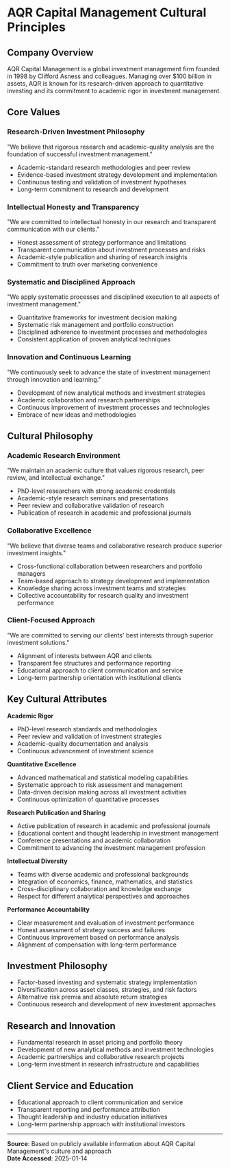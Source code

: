 # AQR Capital Management Cultural Principles

## Company Overview
AQR Capital Management is a global investment management firm founded in 1998 by Clifford Asness and colleagues. Managing over $100 billion in assets, AQR is known for its research-driven approach to quantitative investing and its commitment to academic rigor in investment management.

## Core Values

### Research-Driven Investment Philosophy
"We believe that rigorous research and academic-quality analysis are the foundation of successful investment management."

- Academic-standard research methodologies and peer review
- Evidence-based investment strategy development and implementation
- Continuous testing and validation of investment hypotheses
- Long-term commitment to research and development

### Intellectual Honesty and Transparency
"We are committed to intellectual honesty in our research and transparent communication with our clients."

- Honest assessment of strategy performance and limitations
- Transparent communication about investment processes and risks
- Academic-style publication and sharing of research insights
- Commitment to truth over marketing convenience

### Systematic and Disciplined Approach
"We apply systematic processes and disciplined execution to all aspects of investment management."

- Quantitative frameworks for investment decision making
- Systematic risk management and portfolio construction
- Disciplined adherence to investment processes and methodologies
- Consistent application of proven analytical techniques

### Innovation and Continuous Learning
"We continuously seek to advance the state of investment management through innovation and learning."

- Development of new analytical methods and investment strategies
- Academic collaboration and research partnerships
- Continuous improvement of investment processes and technologies
- Embrace of new ideas and methodologies

## Cultural Philosophy

### Academic Research Environment
"We maintain an academic culture that values rigorous research, peer review, and intellectual exchange."

- PhD-level researchers with strong academic credentials
- Academic-style research seminars and presentations
- Peer review and collaborative validation of research
- Publication of research in academic and professional journals

### Collaborative Excellence
"We believe that diverse teams and collaborative research produce superior investment insights."

- Cross-functional collaboration between researchers and portfolio managers
- Team-based approach to strategy development and implementation
- Knowledge sharing across investment teams and strategies
- Collective accountability for research quality and investment performance

### Client-Focused Approach
"We are committed to serving our clients' best interests through superior investment solutions."

- Alignment of interests between AQR and clients
- Transparent fee structures and performance reporting
- Educational approach to client communication and service
- Long-term partnership orientation with institutional clients

## Key Cultural Attributes

**Academic Rigor**
- PhD-level research standards and methodologies
- Peer review and validation of investment strategies
- Academic-quality documentation and analysis
- Continuous advancement of investment science

**Quantitative Excellence**
- Advanced mathematical and statistical modeling capabilities
- Systematic approach to risk assessment and management
- Data-driven decision making across all investment activities
- Continuous optimization of quantitative processes

**Research Publication and Sharing**
- Active publication of research in academic and professional journals
- Educational content and thought leadership in investment management
- Conference presentations and academic collaboration
- Commitment to advancing the investment management profession

**Intellectual Diversity**
- Teams with diverse academic and professional backgrounds
- Integration of economics, finance, mathematics, and statistics
- Cross-disciplinary collaboration and knowledge exchange
- Respect for different analytical perspectives and approaches

**Performance Accountability**
- Clear measurement and evaluation of investment performance
- Honest assessment of strategy success and failures
- Continuous improvement based on performance analysis
- Alignment of compensation with long-term performance

## Investment Philosophy

- Factor-based investing and systematic strategy implementation
- Diversification across asset classes, strategies, and risk factors
- Alternative risk premia and absolute return strategies
- Continuous research and development of new investment approaches

## Research and Innovation

- Fundamental research in asset pricing and portfolio theory
- Development of new analytical methods and investment technologies
- Academic partnerships and collaborative research projects
- Long-term investment in research infrastructure and capabilities

## Client Service and Education

- Educational approach to client communication and service
- Transparent reporting and performance attribution
- Thought leadership and industry education initiatives
- Long-term partnership approach with institutional investors

---

**Source**: Based on publicly available information about AQR Capital Management's culture and approach  
**Date Accessed**: 2025-01-14